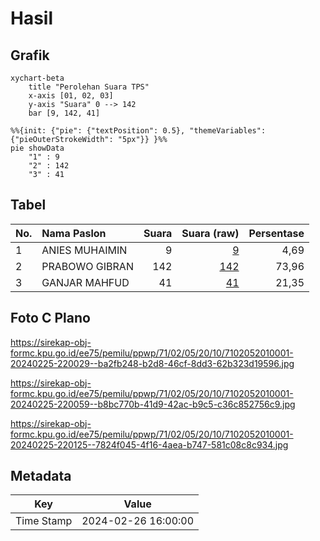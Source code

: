 # Hasil

## Grafik

```mermaid
xychart-beta
    title "Perolehan Suara TPS"
    x-axis [01, 02, 03]
    y-axis "Suara" 0 --> 142
    bar [9, 142, 41]
```

```mermaid
%%{init: {"pie": {"textPosition": 0.5}, "themeVariables": {"pieOuterStrokeWidth": "5px"}} }%%
pie showData
    "1" : 9
    "2" : 142
    "3" : 41
```

## Tabel

| No. | Nama Paslon    | Suara | Suara (raw) | Persentase |
|:--- |:-------------- | -----:| -----------:| ----------:|
| 1   | ANIES MUHAIMIN | 9     | [9][p-1]    | 4,69       |
| 2   | PRABOWO GIBRAN | 142   | [142][p-2]  | 73,96      |
| 3   | GANJAR MAHFUD  | 41    | [41][p-3]   | 21,35      |


[p-1]: https://github.com/gigit-pemilu/pemilu-2024-71-sulawesi-utara/blob/main/pilpres/hitung-suara/sub/71-sulawesi-utara/sub/02-minahasa/sub/05-lembean-timur/sub/2010-kapataran-satu/sub/001-tps/sub/paslon-1.txt
[p-2]: https://github.com/gigit-pemilu/pemilu-2024-71-sulawesi-utara/blob/main/pilpres/hitung-suara/sub/71-sulawesi-utara/sub/02-minahasa/sub/05-lembean-timur/sub/2010-kapataran-satu/sub/001-tps/sub/paslon-2.txt
[p-3]: https://github.com/gigit-pemilu/pemilu-2024-71-sulawesi-utara/blob/main/pilpres/hitung-suara/sub/71-sulawesi-utara/sub/02-minahasa/sub/05-lembean-timur/sub/2010-kapataran-satu/sub/001-tps/sub/paslon-3.txt

## Foto C Plano

https://sirekap-obj-formc.kpu.go.id/ee75/pemilu/ppwp/71/02/05/20/10/7102052010001-20240225-220029--ba2fb248-b2d8-46cf-8dd3-62b323d19596.jpg

https://sirekap-obj-formc.kpu.go.id/ee75/pemilu/ppwp/71/02/05/20/10/7102052010001-20240225-220059--b8bc770b-41d9-42ac-b9c5-c36c852756c9.jpg

https://sirekap-obj-formc.kpu.go.id/ee75/pemilu/ppwp/71/02/05/20/10/7102052010001-20240225-220125--7824f045-4f16-4aea-b747-581c08c8c934.jpg


## Metadata

| Key        | Value               |
| ---------- | ------------------- |
| Time Stamp | 2024-02-26 16:00:00 |



